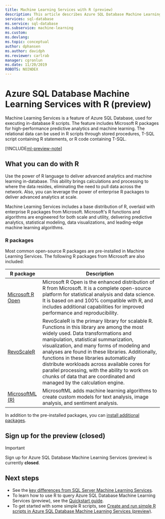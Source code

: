 ```yaml
---
title: Machine Learning Services with R (preview)
description: This article describes Azure SQL Database Machine Learning Services (with R) and explains how it works.
services: sql-database
ms.service: sql-database
ms.subservice: machine-learning
ms.custom: 
ms.devlang: 
ms.topic: conceptual
author: dphansen
ms.author: davidph
ms.reviewer: carlrab
manager: cgronlun
ms.date: 11/20/2019
ROBOTS: NOINDEX
---
```


# Azure SQL Database Machine Learning Services with R (preview)

Machine Learning Services is a feature of Azure SQL Database, used for executing in-database R scripts. The feature includes Microsoft R packages for high-performance predictive analytics and machine learning. The relational data can be used in R scripts through stored procedures, T-SQL script containing R statements, or R code containing T-SQL.

[!INCLUDE[ml-preview-note](../../includes/sql-database-ml-preview-note.md)]

## What you can do with R

Use the power of R language to deliver advanced analytics and machine learning in-database. This ability brings calculations and processing to where the data resides, eliminating the need to pull data across the network. Also, you can leverage the power of enterprise R packages to deliver advanced analytics at scale.

Machine Learning Services includes a base distribution of R, overlaid with enterprise R packages from Microsoft. Microsoft's R functions and algorithms are engineered for both scale and utility, delivering predictive analytics, statistical modeling, data visualizations, and leading-edge machine learning algorithms.

### R packages

Most common open-source R packages are pre-installed in Machine Learning Services. The following R packages from Microsoft are also included:

| R package | Description|
|-|-|
| [Microsoft R Open](https://mran.microsoft.com/rro) | Microsoft R Open is the enhanced distribution of R from Microsoft. It is a complete open-source platform for statistical analysis and data science. It is based on and 100% compatible with R, and includes additional capabilities for improved performance and reproducibility. |
| [RevoScaleR](https://docs.microsoft.com/sql/advanced-analytics/r/ref-r-revoscaler) | RevoScaleR is the primary library for scalable R. Functions in this library are among the most widely used. Data transformations and manipulation, statistical summarization, visualization, and many forms of modeling and analyses are found in these libraries. Additionally, functions in these libraries automatically distribute workloads across available cores for parallel processing, with the ability to work on chunks of data that are coordinated and managed by the calculation engine. |
| [MicrosoftML (R)](https://docs.microsoft.com/sql/advanced-analytics/r/ref-r-microsoftml) | MicrosoftML adds machine learning algorithms to create custom models for text analysis, image analysis, and sentiment analysis. |

In addition to the pre-installed packages, you can [install additional packages](sql-database-machine-learning-services-add-r-packages.md).

<a name="signup"></a>

## Sign up for the preview (closed)

> [!IMPORTANT]
> Sign up for Azure SQL Database Machine Learning Services (preview) is currently **closed**.

## Next steps

- See the [key differences from SQL Server Machine Learning Services](sql-database-machine-learning-services-differences.md).
- To learn how to use R to query Azure SQL Database Machine Learning Services (preview), see the [Quickstart guide](../azure-sql/database/connect-query-r.md).
- To get started with some simple R scripts, see [Create and run simple R scripts in Azure SQL Database Machine Learning Services (preview)](sql-database-quickstart-r-create-script.md).
